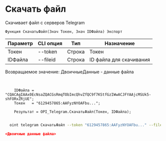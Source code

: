 ﻿---
sidebar_position: 5
---

# Скачать файл
 Скачивает файл с серверов Telegram



`Функция СкачатьФайл(Знач Токен, Знач IDФайла) Экспорт`

  | Параметр | CLI опция | Тип | Назначение |
  |-|-|-|-|
  | Токен | --token | Строка | Токен |
  | IDФайла | --fileid | Строка | ID файла для скачивания |

  
  Возвращаемое значение:   ДвоичныеДанные - данные файла

<br/>




```bsl title="Пример кода"
    IDФайла = "CQACAgIAAx0EcNsaZQACGsRmqTObImcQhvZfQC9f7KStfGzIWwACJFYAAjcMSUk5-shFORxZRjUE";
    Токен   = "6129457865:AAFyzNYOAFbu...";

    Результат = OPI_Telegram.СкачатьФайл(Токен, IDФайла);
```



```sh title="Пример команды CLI"
    
  oint telegram СкачатьФайл --token "6129457865:AAFyzNYOAFbu..." --fileid "AgACAgIAAx0EcNsaZQACE1lmXraQ7CsFNZ2Jrqimp9A0ir3mQQACmtkxG77-sUoMcnd_RvALsgEAAwIAA3MAAzUE"

```

```json title="Результат"
<Двоичные данные файла>

```
